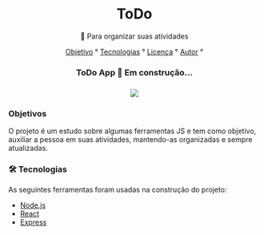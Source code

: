<h1 align="center">
    <a>ToDo</a>
</h1>
<p align="center">🚀 Para organizar suas atividades</p>

<p align="center">
  <a href="#objetivo">Objetivo</a> °
  <a href="#tecnologias">Tecnologias</a> °
  <a href="#licenc-a">Licença</a> °
  <a href="#autor">Autor</a> °
 </p>
  
 <h3 align="center">
  ToDo App 🚀 Em construção...
 </h3>

<h3 align=center>
<img src="https://img.shields.io/static/v1?label=Progresso&message=45%&color=blue&style=flat&logo=ghost"/>
</h3>

<h3>Objetivos</h3>

O projeto é um estudo sobre algumas ferramentas JS e tem como objetivo, auxiliar a pessoa em suas atividades, mantendo-as organizadas e sempre atualizadas.

<h3>🛠 Tecnologias</h3>

As seguintes ferramentas foram usadas na construção do projeto:

- [Node.js](https://nodejs.org/en/)
- [React](https://pt-br.reactjs.org/)
- [Express](https://expressjs.com/pt-br/)
